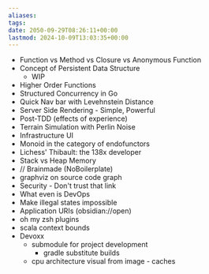 ```yaml
---
aliases: 
tags: 
date: 2050-09-29T08:26:11+00:00
lastmod: 2024-10-09T13:03:35+00:00
---
```

- Function vs Method vs Closure vs Anonymous Function
- Concept of Persistent Data Structure
	- WIP
- Higher Order Functions
- Structured Concurrency in Go
- Quick Nav bar with Levehnstein Distance
- Server Side Rendering - Simple, Powerful
- Post-TDD (effects of experience)
- Terrain Simulation with Perlin Noise
- Infrastructure UI
- Monoid in the category of endofunctors
- Lichess' Thibault: the 138x developer
- Stack vs Heap Memory
- // Brainmade (NoBoilerplate)
- graphviz on source code graph
- Security - Don't trust that link
- What even is DevOps
- Make illegal states impossible
- Application URIs (obsidian://open)
- oh my zsh plugins
- scala context bounds
- Devoxx
	- submodule for project development
		- gradle substitute builds
	- cpu architecture visual from image - caches